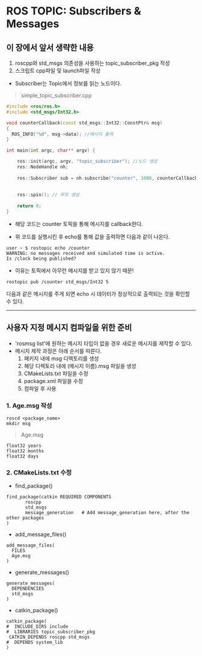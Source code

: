 # ROS TOPIC: Subscribers & Messages


## 이 장에서 앞서 생략한 내용
1. roscpp와 std_msgs 의존성을 사용하는 topic_subscriber_pkg 작성
2. 스크립트 cpp파일 및 launch파일 작성


- Subscriber는 Topic에서 정보를 읽는 노드이다.


> simple_topic_subscriber.cpp

``` cpp
#include <ros/ros.h>
#include <std_msgs/Int32.h>

void counterCallback(const std_msgs::Int32::ConstPtr& msg)
{
  ROS_INFO("%d", msg->data); //메시지 출력
}

int main(int argc, char** argv) {

    ros::init(argc, argv, "topic_subscriber"); //노드 생성
    ros::NodeHandle nh;
    
    ros::Subscriber sub = nh.subscribe("counter", 1000, counterCallback); //매 루프마다 callback을 
                                                                          //호출하는 Subscriber 객체 생성
    
    ros::spin(); // 루프 생성
    
    return 0;
}
```

- 해당 코드는 counter 토픽을 통해 메시지를 callback한다.

- 위 코드를 실행시킨 후 echo를 통해 값을 출력하면 다음과 같이 나온다.

```
user ~ $ rostopic echo /counter
WARNING: no messages received and simulated time is active.
Is /clock being published?
```
- 이유는 토픽에서 아무런 메시지를 받고 있지 않기 때문!

```
rostopic pub /counter std_msgs/Int32 5
```
다음과 같은 메시지를 주게 되면 echo 시 데이터가 정상적으로 출력되는 것을 확인할 수 있다.

---
## 사용자 지정 메시지 컴파일을 위한 준비

- 'rosmsg list'에 원하는 메시지 타입이 없을 경우 새로운 메시지를 제작할 수 있다.
- 메시지 제작 과정은 아래 순서를 따른다.
  1. 패키지 내에 msg 디렉토리를 생성
  2. 해당 디렉토리 내에 (메시지 이름).msg 파일을 생성
  3. CMakeLists.txt 파일을 수정
  4. package.xml 파일을 수정
  5. 컴파일 후 사용


### 1. Age.msg 작성

```
roscd <package_name>
mkdir msg
```
> Age.msg
```
float32 years
float32 months
float32 days
```
### 2. CMakeLists.txt 수정
- find_package()
```
find_package(catkin REQUIRED COMPONENTS
       roscpp
       std_msgs
       message_generation   # Add message_generation here, after the other packages
)
```

- add_message_files()
```
add_message_files(
  FILES
  Age.msg
)
```
- generate_messages()
```
generate_messages(
  DEPENDENCIES
  std_msgs
)
```
- catkin_package()
```
catkin_package(
#  INCLUDE_DIRS include
#  LIBRARIES topic_subscriber_pkg
 CATKIN_DEPENDS roscpp std_msgs
#  DEPENDS system_lib
)
```